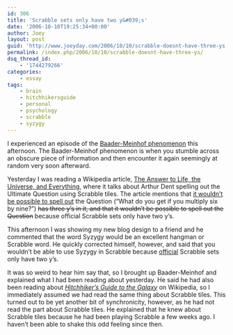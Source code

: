 ```yaml
---
id: 306
title: 'Scrabble sets only have two y&#039;s'
date: '2006-10-10T19:25:34+00:00'
author: Joey
layout: post
guid: 'http://www.joeyday.com/2006/10/10/scrabble-doesnt-have-three-ys'
permalink: /index.php/2006/10/10/scrabble-doesnt-have-three-ys/
dsq_thread_id:
    - '1744279266'
categories:
    - essay
tags:
    - brain
    - hitchhikersguide
    - personal
    - psychology
    - scrabble
    - syzygy
---
```


I experienced an episode of the [Baader-Meinhof phenomenon](http://www.damninteresting.com/?p=417) this afternoon. The Baader-Meinhof phenomenon is when you stumble across an obscure piece of information and then encounter it again seemingly at random very soon afterward.

Yesterday I was reading a Wikipedia article, [The Answer to Life, the Universe, and Everything](http://en.wikipedia.org/wiki/The_Answer_to_Life%2C_the_Universe%2C_and_Everything), where it talks about Arthur Dent spelling out the Ultimate Question using Scrabble tiles. The article mentions that <ins datetime="2006-10-14T17:35:12+00:00">it wouldn’t be possible to spell out</ins> the Question (“What do you get if you multiply six by nine?”) <del datetime="2006-10-14T17:35:12+00:00">has three y’s in it, and that it wouldn’t be possible to spell out the Question</del> because official Scrabble sets only have two y’s.

This afternoon I was showing my new blog design to a friend and he commented that the word Syzygy would be an excellent hangman or Scrabble word. He quickly corrected himself, however, and said that you wouldn’t be able to use Syzygy in Scrabble because <ins datetime="2006-10-14T17:35:12+00:00">official</ins> Scrabble sets only have two y’s.

It was so weird to hear him say that, so I brought up Baader-Meinhof and explained what I had been reading about yesterday. He said he had also been reading about <cite>[Hitchhiker’s Guide to the Galaxy](http://en.wikipedia.org/wiki/Hitchhiker%27s_Guide_to_the_Galaxy)</cite> on Wikipedia, so I immediately assumed we had read the same thing about Scrabble tiles. This turned out to be yet another bit of synchronicity, however, as he had not read the part about Scrabble tiles. He explained that he knew about Scrabble tiles because he had been playing Scrabble a few weeks ago. I haven’t been able to shake this odd feeling since then.